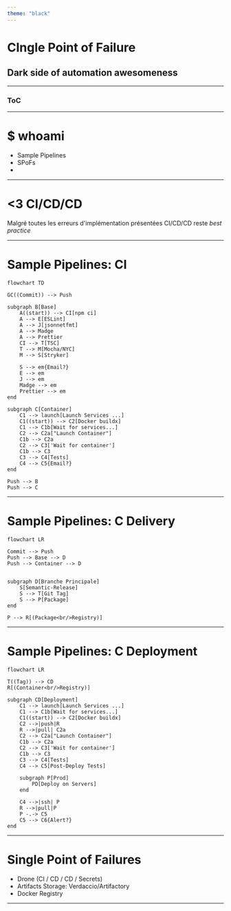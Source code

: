 ```yaml
---
theme: "black"
---
```


# CIngle Point of Failure

## Dark side of automation awesomeness

---

### ToC

---

# $ whoami

- Sample Pipelines
- SPoFs
- 

---

# <3 CI/CD/CD

Malgré toutes les erreurs d'implémentation présentées CI/CD/CD reste _best practice_

---

# Sample Pipelines: CI

```mermaid
flowchart TD

GC((Commit)) --> Push

subgraph B[Base]
    A((start)) --> CI[npm ci]
    A --> E[ESLint]
    A --> J[jsonnetfmt]
    A --> Madge
    A --> Prettier
    CI --> T[TSC]
    T --> M[Mocha/NYC]
    M --> S[Stryker]

    S --> em{Email?}
    E --> em
    J --> em
    Madge --> em
    Prettier --> em
end

subgraph C[Container]
    C1 --> launch[Launch Services ...]
    C1((start)) --> C2[Docker buildx]
    C1 --> C1b[Wait for services...]
    C2 --> C2a["Launch Container"]
    C1b --> C2a
    C2 --> C3['Wait for container']
    C1b --> C3
    C3 --> C4[Tests]
    C4 --> C5{Email?}
end

Push --> B
Push --> C

```

---

# Sample Pipelines: C Delivery

```mermaid
flowchart LR

Commit --> Push
Push --> Base --> D
Push --> Container --> D


subgraph D[Branche Principale]
    S[Semantic-Release]
    S --> T[Git Tag]
    S --> P[Package]
end

P --> R[(Package<br/>Registry)]

```

---

# Sample Pipelines: C Deployment

```mermaid
flowchart LR

T((Tag)) --> CD
R[(Container<br/>Registry)]

subgraph CD[Deployment]
    C1 --> launch[Launch Services ...]
    C1 --> C1b[Wait for services...]
    C1((start)) --> C2[Docker buildx]
    C2 -->|push|R
    R -->|pull| C2a
    C2 --> C2a["Launch Container"]
    C1b --> C2a
    C2 --> C3['Wait for container']
    C1b --> C3
    C3 --> C4[Tests]
    C4 --> C5[Post-Deploy Tests]

    subgraph P[Prod]
        PD[Deploy on Servers]
    end

    C4 -->|ssh| P
    R -->|pull|P
    P -.-> C5
    C5 --> C6{Alert?}
end

```

---

# Single Point of Failures

- Drone (CI / CD / CD / Secrets)
- Artifacts Storage: Verdaccio/Artifactory
- Docker Registry

---

